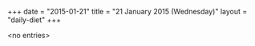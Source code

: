 +++
date = "2015-01-21"
title = "21 January 2015 (Wednesday)"
layout = "daily-diet"
+++

<p>&lt;no entries&gt;</p>
